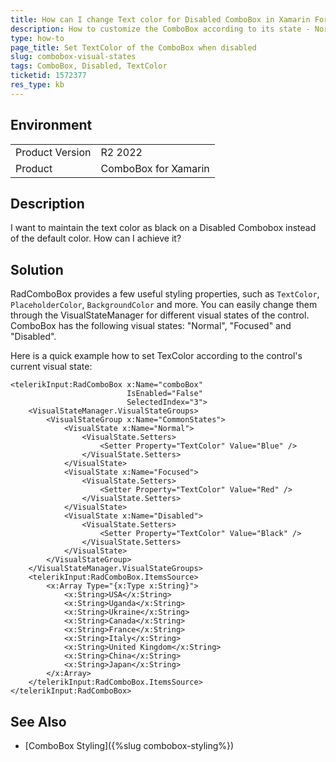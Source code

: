 ```yaml
---
title: How can I change Text color for Disabled ComboBox in Xamarin Forms?
description: How to customize the ComboBox according to its state - Normal, Focused or Disabled
type: how-to
page_title: Set TextColor of the ComboBox when disabled
slug: combobox-visual-states 
tags: ComboBox, Disabled, TextColor
ticketid: 1572377
res_type: kb
---
```


## Environment
<table>
	<tbody>
		<tr>
			<td>Product Version</td>
			<td>R2 2022</td>
		</tr>
		<tr>
			<td>Product</td>
			<td>ComboBox for Xamarin</td>
		</tr>
	</tbody>
</table>

## Description

I want to maintain the text color as black on a Disabled Combobox instead of the default color. How can I achieve it?

## Solution

RadComboBox provides a few useful styling properties, such as `TextColor`, `PlaceholderColor`, `BackgroundColor` and more. You can easily change them through the VisualStateManager for different visual states of the control. ComboBox has the following visual states: "Normal", "Focused" and "Disabled".

Here is a quick example how to set TexColor according to the control's current visual state:

```XAML
<telerikInput:RadComboBox x:Name="comboBox" 
						  IsEnabled="False" 
						  SelectedIndex="3">
    <VisualStateManager.VisualStateGroups>
        <VisualStateGroup x:Name="CommonStates">
            <VisualState x:Name="Normal">
                <VisualState.Setters>
                    <Setter Property="TextColor" Value="Blue" />
                </VisualState.Setters>
            </VisualState>
            <VisualState x:Name="Focused">
                <VisualState.Setters>
                    <Setter Property="TextColor" Value="Red" />
                </VisualState.Setters>
            </VisualState>
            <VisualState x:Name="Disabled">
                <VisualState.Setters>
                    <Setter Property="TextColor" Value="Black" />
                </VisualState.Setters>
            </VisualState>
        </VisualStateGroup>
    </VisualStateManager.VisualStateGroups>
    <telerikInput:RadComboBox.ItemsSource>
        <x:Array Type="{x:Type x:String}">
            <x:String>USA</x:String>
            <x:String>Uganda</x:String>
            <x:String>Ukraine</x:String>
            <x:String>Canada</x:String>
            <x:String>France</x:String>
            <x:String>Italy</x:String>
            <x:String>United Kingdom</x:String>
            <x:String>China</x:String>
            <x:String>Japan</x:String>
        </x:Array>
    </telerikInput:RadComboBox.ItemsSource>
</telerikInput:RadComboBox>
```

## See Also

- [ComboBox Styling]({%slug combobox-styling%})